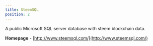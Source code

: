 ```yaml
---
title: SteemSQL
position: 2
---
```


A public Microsoft SQL server database with steem blockchain data. 

**Homepage** - [http://www.steemsql.com/](http://www.steemsql.com/)

